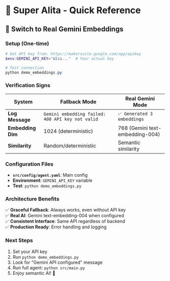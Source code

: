 # 🚀 Super Alita - Quick Reference

## 🔧 Switch to Real Gemini Embeddings

### Setup (One-time)
```powershell
# Get API key from: https://makersuite.google.com/app/apikey
$env:GEMINI_API_KEY="AIza..."  # Your actual key

# Test connection
python demo_embeddings.py
```

### Verification Signs

| **System** | **Fallback Mode** | **Real Gemini Mode** |
|------------|-------------------|----------------------|
| **Log Message** | `Gemini embedding failed: 400 API key not valid` | `✅ Generated 3 embeddings` |
| **Embedding Dim** | 1024 (deterministic) | 768 (Gemini text-embedding-004) |
| **Similarity** | Random/deterministic | Semantic similarity |

### Configuration Files

- **`src/config/agent.yaml`**: Main config
- **Environment**: `GEMINI_API_KEY` variable
- **Test**: `python demo_embeddings.py`

### Architecture Benefits

✅ **Graceful Fallback**: Always works, even without API key  
✅ **Real AI**: Gemini text-embedding-004 when configured  
✅ **Consistent Interface**: Same API regardless of backend  
✅ **Production Ready**: Error handling and logging  

### Next Steps

1. Set your API key
2. Run `python demo_embeddings.py` 
3. Look for "Gemini API configured" message
4. Run full agent: `python src/main.py`
5. Enjoy semantic AI! 🎉
